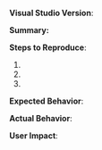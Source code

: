 **Visual Studio Version**:

**Summary:**


**Steps to Reproduce**:

1. 

2. 

3. 

**Expected Behavior**:

**Actual Behavior**:

**User Impact**:
